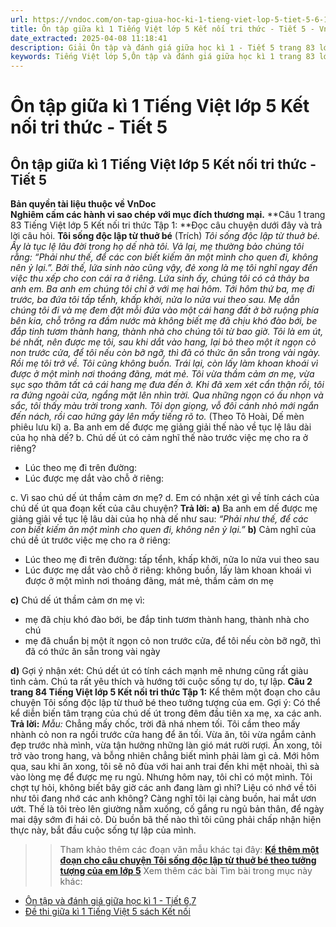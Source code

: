 ```yaml
---
url: https://vndoc.com/on-tap-giua-hoc-ki-1-tieng-viet-lop-5-tiet-5-6-133664
title: Ôn tập giữa kì 1 Tiếng Việt lớp 5 Kết nối tri thức - Tiết 5 - VnDoc.com
date_extracted: 2025-04-08 11:18:41
description: Giải Ôn tập và đánh giá giữa học kì 1 - Tiết 5 trang 83 lớp 5 Tập 1 Kết nối tri thức gồm các phần hướng dẫn giải chi tiết, đầy đủ nhất chỉ có trên VnDoc. Mời các bạn tham khảo.
keywords: Tiếng Việt lớp 5,Ôn tập và đánh giá giữa học kì 1 trang 83 lớp 5 Tập 1 Kết nối tri thức,Tiếng Việt lớp 5 trang 83 Tập 1 Kết nối tri thức,ôn tập giữa học kì 1,ôn tập giữa học kì 1 lớp 5 tiếng việt,Ôn tập giữa học kì 1 Tiếng Việt lớp 5,ôn tập giữa học kì 1 tiếng việt lớp 5 Kết nối tri thức,Tiếng Việt lớp 5 Tập 1 trang 83 Kết nối tri thức,Tiếng Việt lớp 5 Kết nối tri thức,Tiếng Việt lớp 5 Tập 1,sgk Tiếng Việt lớp 5
---
```


# Ôn tập giữa kì 1 Tiếng Việt lớp 5 Kết nối tri thức - Tiết 5
## **Ôn tập giữa kì 1 Tiếng Việt lớp 5 Kết nối tri thức - Tiết 5**
**Bản quyền tài liệu thuộc về VnDoc**  
**Nghiêm cấm các hành vi sao chép với mục đích thương mại.**
**Câu 1 trang 83 Tiếng Việt lớp 5 Kết nối tri thức Tập 1: **Đọc câu chuyện dưới đây và trả lời câu hỏi.
**Tôi sống độc lập từ thuở bé**
\(Trích\)
_Tôi sống độc lập từ thuở bé. Ấy là tục lệ lâu đời trong họ dế nhà tôi._
_Vả lại, mẹ thường bảo chúng tôi rằng: “Phải như thế, để các con biết kiếm ăn một mình cho quen đi, không nên ỷ lại.”. Bởi thế, lứa sinh nào cũng vậy, đẻ xong là mẹ tôi nghĩ ngay đến việc thu xếp cho con cái ra ở riêng._
_Lứa sinh ấy, chúng tôi có cả thảy ba anh em. Ba anh em chúng tôi chỉ ở với mẹ hai hôm. Tới hôm thứ ba, mẹ đi trước, ba đứa tôi tấp tểnh, khấp khởi, nửa lo nửa vui theo sau. Mẹ dẫn chúng tôi đi và mẹ đem đặt mỗi đứa vào một cái hang đất ở bờ ruộng phía bên kia, chỗ trông ra đầm nước mà không biết mẹ đã chịu khó đào bới, be đắp tinh tươm thành hang, thành nhà cho chúng tôi từ bao giờ._
_Tôi là em út, bé nhất, nên được mẹ tôi, sau khi dắt vào hang, lại bỏ theo một ít ngọn cỏ non trước cửa, để tôi nếu còn bỡ ngỡ, thì đã có thức ăn sẵn trong vài ngày._
_Rồi mẹ tôi trở về._
_Tôi cũng không buồn. Trái lại, còn lấy làm khoan khoái vì được ở một mình nơi thoáng đãng, mát mẻ. Tôi vừa thầm cảm ơn mẹ, vừa sục sạo thăm tất cả cái hang mẹ đưa đến ở. Khi đã xem xét cẩn thận rồi, tôi ra đứng ngoài cửa, ngẩng mặt lên nhìn trời. Qua những ngọn có ấu nhọn và sắc, tôi thấy màu trời trong xanh. Tôi dọn giọng, vỗ đôi cánh nhỏ mới ngắn đến nách, rồi cao hứng gáy lên mấy tiếng rõ to._
\(Theo Tô Hoài, Dế mèn phiêu lưu kí\)
a. Ba anh em dế được mẹ giảng giải thế nào về tục lệ lâu dài của họ nhà dế?
b. Chú dế út có cảm nghĩ thế nào trước việc mẹ cho ra ở riêng?
  * Lúc theo mẹ đi trên đường:
  * Lúc được mẹ dắt vào chỗ ở riêng:

c. Vì sao chú dế út thầm cảm ơn mẹ?
d. Em có nhận xét gì về tính cách của chú dế út qua đoạn kết của câu chuyện?
**Trả lời:**
**a\)** Ba anh em dế được mẹ giảng giải về tục lệ lâu dài của họ nhà dế như sau:
_“Phải như thế, để các con biết kiếm ăn một mình cho quen đi, không nên ỷ lại.”_
**b\)** Cảm nghĩ của chú dề út trước việc mẹ cho ra ở riêng:
  * Lúc theo mẹ đi trên đường: tấp tểnh, khấp khởi, nửa lo nửa vui theo sau
  * Lúc được mẹ dắt vào chỗ ở riêng: không buồn, lấy làm khoan khoái vì được ở một mình nơi thoáng đãng, mát mẻ, thầm cảm ơn mẹ

**c\)** Chú dế út thầm cảm ơn mẹ vì:
  * mẹ đã chịu khó đào bới, be đắp tinh tươm thành hang, thành nhà cho chú
  * mẹ đã chuẩn bị một ít ngọn cỏ non trước cửa, để tôi nếu còn bỡ ngỡ, thì đã có thức ăn sẵn trong vài ngày

**d\)** Gợi ý nhận xét: Chú dết út có tính cách mạnh mẽ nhưng cũng rất giàu tình cảm. Chú ta rất yêu thích và hướng tới cuộc sống tự do, tự lập.
**Câu 2 trang 84 Tiếng Việt lớp 5 Kết nối tri thức Tập 1:** Kể thêm một đoạn cho câu chuyện Tôi sống độc lập từ thuở bé theo tưởng tượng của em.
Gợi ý: Có thể kể diễn biến tâm trạng của chú dế út trong đêm đầu tiên xa mẹ, xa các anh.
**Trả lời:**
_Mẫu:_
Chẳng mấy chốc, trời đã nhá nhem tối. Tôi cầm theo mấy nhành cỏ non ra ngồi trước cửa hang để ăn tối. Vừa ăn, tôi vừa ngắm cảnh đẹp trước nhà mình, vừa tận hưởng những làn gió mát rười rượi. Ăn xong, tôi trở vào trong hang, và bỗng nhiên chẳng biết mình phải làm gì cả. Mới hôm qua, sau khi ăn xong, tôi sẽ nô đùa với hai anh trai đến khi mệt nhoài, thì sà vào lòng mẹ để được mẹ ru ngủ. Nhưng hôm nay, tôi chỉ có một mình. Tôi chợt tự hỏi, không biết bây giờ các anh đang làm gì nhỉ? Liệu có nhớ về tôi như tôi đang nhớ các anh không? Càng nghĩ tôi lại càng buồn, hai mắt ươn ướt. Thế là tôi trèo lên giường nằm xuống, cố gắng ru ngủ bản thân, để ngày mai dậy sớm đi hái cỏ. Dù buồn bã thế nào thì tôi cũng phải chấp nhận hiện thực này, bắt đầu cuộc sống tự lập của mình.
>> Tham khảo thêm các đoạn văn mẫu khác tại đây: [**Kể thêm một đoạn cho câu chuyện Tôi sống độc lập từ thuở bé theo tưởng tượng của em lớp 5**](<https://vndoc.com/ke-them-mot-doan-cho-cau-chuyen-toi-song-doc-lap-tu-thuo-be-theo-tuong-tuong-cua-em-lop-5-330460>)
Xem thêm các bài Tìm bài trong mục này khác:
  * [Ôn tập và đánh giá giữa học kì 1 - Tiết 6,7](</tieng-viet-lop-5-trang-85-tap-1-ket-noi-tri-thuc-319770>)
  * [Đề thi giữa kì 1 Tiếng Việt 5 sách Kết nối](</de-thi-giua-ki-1-lop-5-mon-tieng-viet>)

